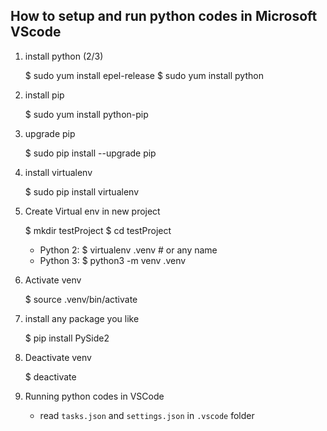 ## How to setup and run python codes in Microsoft VScode

1. install python (2/3)
    
    $ sudo yum install epel-release
    $ sudo yum install python

2. install pip
    
    $ sudo yum install python-pip

3. upgrade pip

    $ sudo pip install --upgrade pip

4. install virtualenv

    $ sudo pip install virtualenv

5. Create Virtual env in new project

    $ mkdir testProject
    $ cd testProject
    - Python 2: $ virtualenv .venv              # or any name
    - Python 3: $ python3 -m venv .venv

6. Activate venv

    $ source .venv/bin/activate

7. install any package you like

    $ pip install PySide2

8. Deactivate venv

    $ deactivate

9. Running python codes in VSCode

    - read `tasks.json` and `settings.json` in `.vscode` folder